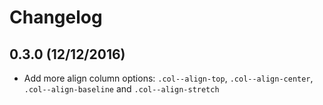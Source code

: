 # Changelog

## 0.3.0 (12/12/2016)

* Add more align column options: `.col--align-top`, `.col--align-center`, `.col--align-baseline` and `.col--align-stretch`
